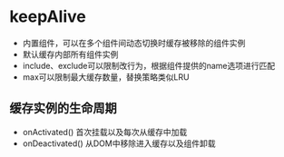# keepAlive
- 内置组件，可以在多个组件间动态切换时缓存被移除的组件实例
- 默认缓存内部所有组件实例
- include、exclude可以限制改行为，根据组件提供的name选项进行匹配
- max可以限制最大缓存数量，替换策略类似LRU

## 缓存实例的生命周期
- onActivated()     首次挂载以及每次从缓存中加载
- onDeactivated()   从DOM中移除进入缓存以及组件卸载